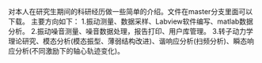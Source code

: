 
对本人在研究生期间的科研经历做一些简单的介绍。文件在master分支里面可以下载。
主要方向如下：
1.振动测量、数据采样、Labview软件编写、matlab数据分析。
2.振动噪音测量、噪音数据处理，报告打印、用户库管理。
3.转子动力学理论研究、模态分析(模态振型、薄弱结构改进)、谐响应分析(扫频分析)、瞬态响应分析(不同激励下的轴心轨迹变化)。



